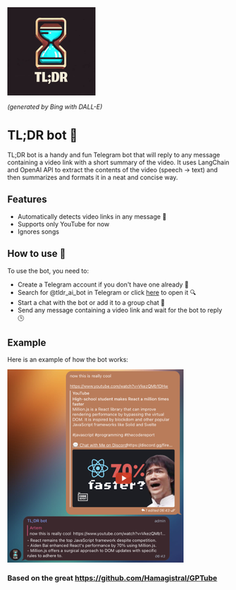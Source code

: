 <img src="media/avatar.png" width="200" height="200">

_(generated by Bing with DALL-E)_

# TL;DR bot 📜

TL;DR bot is a handy and fun Telegram bot that will reply to any message containing a video link with a short summary of the video. It uses LangChain and OpenAI API to extract the contents of the video (speech -> text) and then summarizes and formats it in a neat and concise way.

## Features

- Automatically detects video links in any message 🔎
- Supports only YouTube for now
- Ignores songs

## How to use 🤔

To use the bot, you need to:

- Create a Telegram account if you don't have one already 📲
- Search for @tldr_ai_bot in Telegram or click [here](https://t.me/tldr_ai_bot) to open it 🔍
- Start a chat with the bot or add it to a group chat 💬
- Send any message containing a video link and wait for the bot to reply 🕒

## Example

Here is an example of how the bot works:

<img src="media/demo.png" width="400">  


### Based on the great https://github.com/Hamagistral/GPTube
